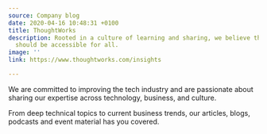 ```yaml
---
source: Company blog
date: 2020-04-16 10:48:31 +0100
title: ThoughtWorks
description: Rooted in a culture of learning and sharing, we believe that knowledge
  should be accessible for all.
image: ''
link: https://www.thoughtworks.com/insights

---
```

We are committed to improving the tech industry and are passionate about sharing our expertise across technology, business, and culture.

From deep technical topics to current business trends, our articles, blogs, podcasts and event material has you covered.